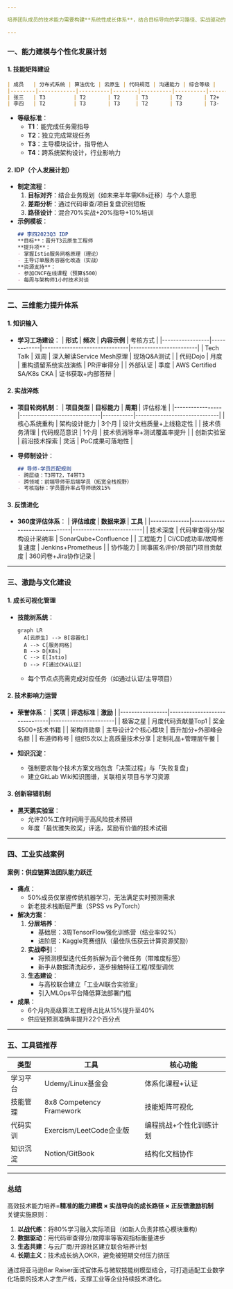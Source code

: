 ```yaml
---

培养团队成员的技术能力需要构建**系统性成长体系**，结合目标导向的学习路径、实战驱动的能力提升、持续反馈的改进机制。以下是经过验证的实施方案，融入Google、亚马逊等企业的培养方法论：

---
```


### **一、能力建模与个性化发展计划**
#### **1. 技能矩阵建设**
```markdown
| 成员   | 分布式系统 | 算法优化 | 云原生 | 代码规范 | 沟通能力 | 综合等级 |
|--------|------------|----------|--------|----------|----------|----------|
| 张三   | T3         | T2       | T2     | T3       | T2       | T2+      |
| 李四   | T2         | T3       | T3     | T2       | T3       | T3-      |
```
- **等级标准**：
    - **T1**：能完成任务需指导
    - **T2**：独立完成常规任务
    - **T3**：主导模块设计，指导他人
    - **T4**：跨系统架构设计，行业影响力

#### **2. IDP（个人发展计划）**
- **制定流程**：
    1. **目标对齐**：结合业务规划（如未来半年需K8s迁移）与个人意愿
    2. **差距分析**：通过代码审查/项目复盘识别短板
    3. **路径设计**：混合70%实战+20%指导+10%培训
- **示例模板**：
  ```markdown
  ## 李四2023Q3 IDP
  **目标**：晋升T3云原生工程师  
  **提升项**：  
  - 掌握Istio服务网格原理（理论）  
  - 主导订单服务容器化改造（实战）  
  **资源支持**：  
  - 参加CNCF在线课程（预算$500）  
  - 每周与架构师1小时技术对谈  
  ```

---

### **二、三维能力提升体系**
#### **1. 知识输入**
- **学习工场建设**：
  | **形式**        | **频次**    | **内容示例**                  | 考核方式               |
  |-----------------|-------------|-------------------------------|------------------------|
  | Tech Talk       | 双周        | 深入解读Service Mesh原理       | 现场Q&A测试            |
  | 代码Dojo        | 月度        | 重构遗留系统实战演练           | PR评审得分             |
  | 外部认证        | 季度        | AWS Certified SA/K8s CKA      | 证书获取+内部答辩       |

#### **2. 实战淬炼**
- **项目轮岗机制**：
  | **项目类型**    | **目标能力**                | **周期**  | 评估标准                     |
  |-----------------|-----------------------------|-----------|------------------------------|
  | 核心系统重构    | 架构设计能力                | 3个月     | 设计文档质量+上线稳定性       |
  | 技术债务清理    | 代码规范意识                | 1个月     | 技术债消除率+测试覆盖率提升   |
  | 创新实验室      | 前沿技术探索                | 灵活      | PoC成果可落地性               |

- **导师制设计**：
  ```markdown
  ## 导师-学员匹配规则
  - 跨层级：T3带T2，T4带T3  
  - 跨领域：前端导师带后端学员（拓宽全栈视野）  
  - 考核指标：学员晋升率占导师绩效15%
  ```

#### **3. 反馈进化**
- **360度评估体系**：
  | **评估维度** | **数据来源**                  | **工具**                |
  |--------------|-------------------------------|-------------------------|
  | 技术深度     | 代码审查得分/架构设计采纳率     | SonarQube+Confluence    |
  | 工程能力     | CI/CD成功率/故障修复速度       | Jenkins+Prometheus      |
  | 协作能力     | 同事匿名评价/跨部门项目贡献度   | 360问卷+Jira协作记录     |

---

### **三、激励与文化建设**
#### **1. 成长可视化管理**
- **技能树系统**：
  ```mermaid
  graph LR
    A[云原生] --> B[容器化]
    A --> C[服务网格]
    B --> D[K8s]
    C --> E[Istio]
    D --> F[通过CKA认证]
  ```
    - 每个节点点亮需完成对应任务（如通过认证/主导项目）

#### **2. 技术影响力运营**
- **荣誉体系**：
  | **奖项**        | **评选标准**                  | **激励**              |
  |-----------------|-------------------------------|-----------------------|
  | 极客之星        | 月度代码贡献量Top1            | 奖金$500+技术书籍     |
  | 架构师勋章      | 主导设计2个核心模块           | 晋升加分+外部峰会名额 |
  | 布道师称号      | 组织5次以上高质量技术分享      | 定制礼品+管理层午餐   |

- **知识沉淀**：
    - 强制要求每个技术方案文档包含「决策过程」与「失败复盘」
    - 建立GitLab Wiki知识图谱，关联相关项目与学习资源

#### **3. 创新容错机制**
- **黑天鹅实验室**：
    - 允许20%工作时间用于高风险技术预研
    - 年度「最优雅失败奖」评选，奖励有价值的技术试错

---

### **四、工业实战案例**
#### **案例：供应链算法团队能力跃迁**
- **痛点**：
    - 50%成员仅掌握传统机器学习，无法满足实时预测需求
    - 新老技术栈断层严重（SPSS vs PyTorch）
- **解决方案**：
    1. **分层培养**：
        - 基础层：3周TensorFlow强化训练营（结业率92%）
        - 进阶层：Kaggle竞赛组队（最佳队伍获云计算资源奖励）
    2. **实战牵引**：
        - 将预测模型迭代任务拆解为百个微任务（带难度标签）
        - 新手从数据清洗起步，逐步接触特征工程/模型调优
    3. **生态建设**：
        - 与高校联合建立「工业AI联合实验室」
        - 引入MLOps平台降低算法部署门槛
- **成果**：
    - 6个月内高级算法工程师占比从15%提升至40%
    - 供应链预测准确率提升22个百分点

---

### **五、工具链推荐**
| **类型**       | **工具**                  | **核心功能**                     |
|----------------|---------------------------|----------------------------------|
| 学习平台       | Udemy/Linux基金会         | 体系化课程+认证                  |
| 技能管理       | 8x8 Competency Framework  | 技能矩阵可视化                   |
| 代码实训       | Exercism/LeetCode企业版    | 编程挑战+个性化训练计划           |
| 知识沉淀       | Notion/GitBook           | 结构化文档协作                   |

---

### **总结**
高效技术能力培养=**精准的能力建模 × 实战导向的成长路径 × 正反馈激励机制**  
关键实施原则：
1. **以战代练**：将80%学习融入实际项目（如新人负责非核心模块重构）
2. **数据驱动**：用代码审查得分/故障率等客观指标衡量进步
3. **生态共建**：与云厂商/开源社区建立联合培养计划
4. **长期主义**：技术成长纳入OKR，避免被短期交付压力挤压

通过将亚马逊Bar Raiser面试官体系与微软技能树模型结合，可打造适配工业数字化场景的技术人才生产线，支撑工业等企业持续技术进化。